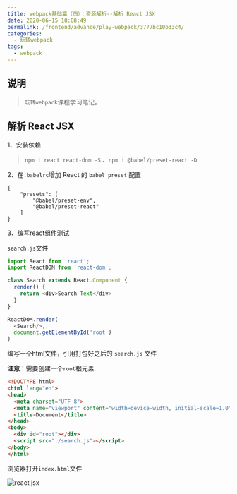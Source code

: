 ```yaml
---
title: webpack基础篇（四）：资源解析--解析 React JSX
date: 2020-06-15 18:08:49
permalink: /frontend/advance/play-webpack/3777bc10b33c4/
categories:
  - 玩转webpack
tags:
  - webpack
---
```


## 说明

> `玩转webpack`课程学习笔记。

## 解析 React JSX

1、安装依赖

> `npm i react react-dom -S` 、`npm i @babel/preset-react -D`

2、在`.babelrc`增加 React 的 `babel preset` 配置

```babelrc
{
    "presets": [
        "@babel/preset-env",
        "@babel/preset-react"
    ]
}
```

3、编写react组件测试

`search.js`文件

```js
import React from 'react';
import ReactDOM from 'react-dom';

class Search extends React.Component {
  render() {
    return <div>Search Text</div>
  }
}

ReactDOM.render(
  <Search/>,
  document.getElementById('root')
)
```

编写一个html文件，引用打包好之后的 `search.js` 文件

**注意**：需要创建一个`root`根元素.

```html
<!DOCTYPE html>
<html lang="en">
<head>
  <meta charset="UTF-8">
  <meta name="viewport" content="width=device-width, initial-scale=1.0">
  <title>Document</title>
</head>
<body>
  <div id="root"></div>
  <script src="./search.js"></script>
</body>
</html>
```

浏览器打开`index.html`文件

![react jsx](https://img-blog.csdnimg.cn/20200615180721948.PNG?x-oss-process=image/watermark,type_ZmFuZ3poZW5naGVpdGk,shadow_10,text_aHR0cHM6Ly9ibG9nLmNzZG4ubmV0L2thaW1vMzEz,size_16,color_FFFFFF,t_70#pic_center)
